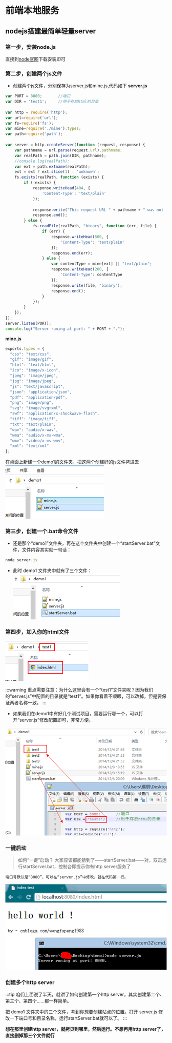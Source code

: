 # 前端本地服务

## nodejs搭建最简单轻量server

### 第一步，安装node.js

直接到[node官网](www.nodejs.org)下载安装即可

### 第二步，创建两个js文件

* 创建两个js文件，分别保存为server.js和mine.js,代码如下
**server.js**
```js
var PORT = 8080;       //端口
var DIR = 'test1';     //用于存放html的目录

var http = require('http');
var url=require('url');
var fs=require('fs');
var mine=require('./mine').types;
var path=require('path');

var server = http.createServer(function (request, response) {
    var pathname = url.parse(request.url).pathname;
    var realPath = path.join(DIR, pathname);
    //console.log(realPath);
    var ext = path.extname(realPath);
    ext = ext ? ext.slice(1) : 'unknown';
    fs.exists(realPath, function (exists) {
        if (!exists) {
            response.writeHead(404, {
                'Content-Type': 'text/plain'
            });

            response.write("This request URL " + pathname + " was not found on this server.");
            response.end();
        } else {
            fs.readFile(realPath, "binary", function (err, file) {
                if (err) {
                    response.writeHead(500, {
                        'Content-Type': 'text/plain'
                    });
                    response.end(err);
                } else {
                    var contentType = mine[ext] || "text/plain";
                    response.writeHead(200, {
                        'Content-Type': contentType
                    });
                    response.write(file, "binary");
                    response.end();
                }
            });
        }
    });
});
server.listen(PORT);
console.log("Server runing at port: " + PORT + ".");
```
**mine.js**
```js
exports.types = {
  "css": "text/css",
  "gif": "image/gif",
  "html": "text/html",
  "ico": "image/x-icon",
  "jpeg": "image/jpeg",
  "jpg": "image/jpeg",
  "js": "text/javascript",
  "json": "application/json",
  "pdf": "application/pdf",
  "png": "image/png",
  "svg": "image/svg+xml",
  "swf": "application/x-shockwave-flash",
  "tiff": "image/tiff",
  "txt": "text/plain",
  "wav": "audio/x-wav",
  "wma": "audio/x-ms-wma",
  "wmv": "video/x-ms-wmv",
  "xml": "text/xml"
};
```

在桌面上新建一个demo1的文件夹，把这两个创建好的js文件拷进去
![serve](../../images/vuepress/server1.png)

### 第三步，创建一个.bat命令文件
* 还是那个“demo1”文件夹，再在这个文件夹中创建一个“startServer.bat”文件，文件内容其实就一句话：
```js
node server.js
```
* 此时 demo1 文件夹中就有了三个文件：
![serve](../../images/vuepress/server2.png)

### 第四步，加入你的html文件

![serve](../../images/vuepress/server3.png)

:::warning
重点需要注意：为什么这里会有一个“test1”文件夹呢？因为我们的“server.js”中配置的目录就是“test1”。如果你看着不顺眼，可以改掉，但是要保证两者名称一致。
:::

* 如果我们在demo1中有好几个测试项目，需要运行哪一个，可以打开“server.js”修改配置即可，非常方便。

![serve](../../images/vuepress/server4.png)

### 一键启动

> 如何“一键”启动？ 大家应该都能猜到了——startServer.bat——对，双击运行startServer.bat，控制台即提示你有http server服务了

`端口号默认是“8080”，可以在“server.js”中修改，就在代码第一行。`

![serve](../../images/vuepress/server5.png)

### 创建多个http server

:::tip
咱们上面说了半天，就讲了如何创建第一个http server，其实创建第二个、第三个、第四个……都一样简单。

把 demo1 文件夹中的三个文件，考到你想要创建站点的位置。打开 server.js 修改一下端口号和目录名称，运行startServer.bat就可以了。
:::

**想在那里创建http server，就拷贝到哪里，然后运行。不想再用http server了，直接删掉那三个文件就行**

